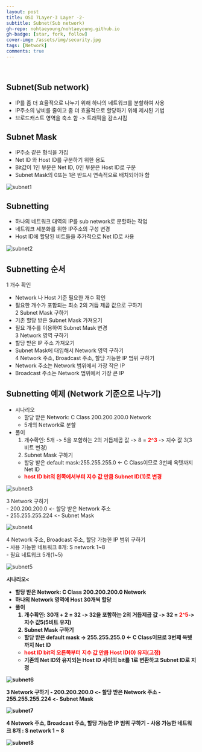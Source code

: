 ```yaml
---
layout: post
title: OSI 7Layer-3 Layer -2-
subtitle: Subnet(Sub network)
gh-repo: nohtaeyoung/nohtaeyoung.github.io
gh-badge: [star, fork, follow]
cover-img: /assets/img/security.jpg
tags: [Network]
comments: true
---
```



<br>

## Subnet(Sub network)
- IP를 좀 더 효율적으로 나누기 위해 하나의 네트워크를 분할하여 사용
- IP주소의 낭비를 줄이고 좀 더 효율적으로 할당하기 위해 제시된 기법
- 브로드캐스트 영역을 축소 함 -> 트래픽을 감소시킴

## Subnet Mask
- IP주소 같은 형식을 가짐
- Net ID 와 Host ID를 구분하기 위한 용도
- Bit값이 1인 부분은 Net ID, 0인 부분은 Host ID로 구분
- Subnet Mask의 0또는 1은 반드시 연속적으로 배치되어야 함

![subnet1](../assets/img/subnet1.png)

## Subnetting
- 하나의 네트워크 대역의 IP를 sub network로 분할하는 작업
- 네트워크 세분화를 위한 IP주소의 구성 변경
- Host ID에 할당된 비트들을 추가적으로 Net ID로 사용

![subnet2](../assets/img/subnet2.png)

## Subnetting 순서
1 개수 확인
  - Network 나 Host 기준 필요한 개수 확인
  - 필요한 개수가 포함되는 최소 2의 거듭 제곱 값으로 구하기<br>
2 Subnet Mask 구하기
  - 기존 할당 받은 Subnet Mask 가져오기
  - 필요 개수를 이용하여 Subnet Mask 변경<br>
3 Network 영역 구하기
  - 할당 받은 IP 주소 가져오기
  - Subnet Mask에 대입해서 Network 영역 구하기<br>
4 Network 주소, Broadcast 주소, 할당 가능한 IP 범위 구하기
  - Network 주소는 Network 범위에서 가장 작은 IP
  - Broadcast 주소는 Network 범위에서 가장 큰 IP

## Subnetting 예제 (Network 기준으로 나누기)
- 시나리오
  - 할당 받은 Network: C Class 200.200.200.0 Network
  - 5개의 Network로 분할
- 풀이
  1. 개수확인: 5개 -> 5을 포함하는 2의 거듭제곱 값 -> 8 = <b style="color:red">2^3</b> -> 지수 값 3(3 비트 변경)
  2. Subnet Mask 구하기
    - 할당 받은 default mask:255.255.255.0 <- C Class이므로 3번째 옥텟까지 Net ID
    - <b style="color:red">host ID bit의 왼쪽에서부터 지수 값 만큼 Subnet ID(1)로 변경</b>

![subnet3](../assets/img/subnet1.png)

  3 Network 구하기<br>
    - 200.200.200.0 <- 할당 받은 Network 주소<br>
    - 255.255.255.224 <- Subnet Mask

![subnet4](../assets/img/subnet4.png)

  4 Network 주소, Broadcast 주소, 할당 가능한 IP 범위 구하기<br>
    - 사용 가능한 네트워크 8개: S network 1~8<br>
    - 필요 네트워크 5개(1~5)

![subnet5](../assets/img/subnet5.png)

 <b>시나리오<
  - 할당 받은 Network: C Class 200.200.200.0 Network
  - 하나의 Network 영역에 Host 30개씩 할당
- 풀이
  1. 개수확인: 30개 + 2 = 32 -> 32을 포함하는 2의 거듭제곱 값 -> 32 = <b style="color:red">2^5</b>-> 지수 값5(5비트 유지)
  2. Subnet Mask 구하기
    - 할당 받은 default mask -> 255.255.255.0 <- C Class이므로 3번쨰 옥텟까지 Net ID
    - <b style="color:red">host ID bit의 오른쪽부터 지수 값 만큼 Host ID(0) 유지(고정)</b>
    - 기존의 Net ID와 유지되는 Host ID 사이의 bit를 1로 변환하고 Subnet ID로 지정

![subnet6](../assets/img/subnet6.png)

  3 Network 구하기
    - 200.200.200.0 <- 할당 받은 Network 주소
    - 255.255.255.224 <- Subnet Mask

![subnet7](../assets/img/subnet7.png)

  4 Network 주소, Broadcast 주소, 할당 가능한 IP 범위 구하기
    - 사용 가능한 네트워크 8개 : S network 1 ~ 8

![subnet8](../assets/img/subnet8.png)




